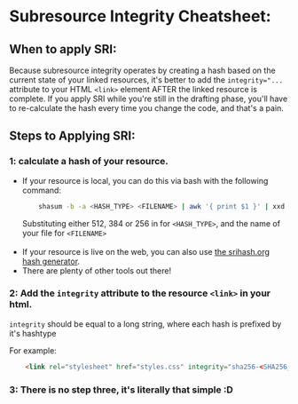 # Subresource Integrity Cheatsheet:

## When to apply SRI:
Because subresource integrity operates by creating a hash based on the current state of your linked resources, it's better to add the `integrity="...` attribute to your HTML `<link>` element AFTER the linked resource is complete. If you apply SRI while you're still in the drafting phase, you'll have to re-calculate the hash every time you change the code, and that's a pain.

## Steps to Applying SRI:

### 1: calculate a hash of your resource.
* If your resource is local, you can do this via bash with the following command:
    ```Bash
        shasum -b -a <HASH_TYPE> <FILENAME> | awk '{ print $1 }' | xxd -r -p | base64
    ```
    Substituting either 512, 384 or 256 in for `<HASH_TYPE>`, and the name of your file for `<FILENAME>`
<br><br>
* If your resource is live on the web, you can also use [the srihash.org hash generator](https://www.srihash.org/). 
* There are plenty of other tools out there! 

### 2: Add the `integrity` attribute to the resource `<link>` in your html.
`integrity` should be equal to a long string, where each hash is prefixed by it's hashtype

For example:
```Html
    <link rel="stylesheet" href="styles.css" integrity="sha256-<SHA256_HASH_HERE> sha384-<SHA384_HASH_HERE> sha512-<SHA_512_HASH_HERE>"/>
```

### 3: There is no step three, it's literally that simple :D